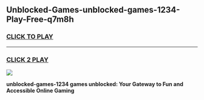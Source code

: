 
## Unblocked-Games-unblocked-games-1234-Play-Free-q7m8h
<h3>
<a href="https://premium76.site?title=unblocked-games-1234&ref=15A">CLICK TO PLAY</a></h3>
<hr>

<h3>
<a href="https://premium76.site?title=unblocked-games-1234&ref=15A">CLICK 2 PLAY</a>
  
</h3>

<a href="https://premium76.site?title=unblocked-games-1234&ref=15A"><img src="https://clearcache.store/games.png"></a>


**unblocked-games-1234 games unblocked: Your Gateway to Fun and Accessible Online Gaming**
